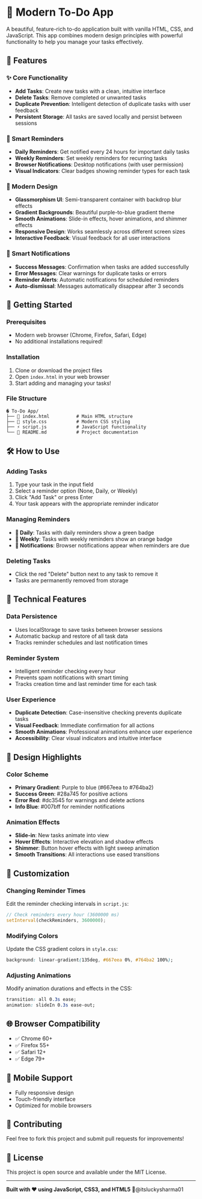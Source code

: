 # 📝 Modern To-Do App

A beautiful, feature-rich to-do application built with vanilla HTML, CSS, and JavaScript. This app combines modern design principles with powerful functionality to help you manage your tasks effectively.

## 🌟 Features

### ✨ Core Functionality

- **Add Tasks**: Create new tasks with a clean, intuitive interface
- **Delete Tasks**: Remove completed or unwanted tasks
- **Duplicate Prevention**: Intelligent detection of duplicate tasks with user feedback
- **Persistent Storage**: All tasks are saved locally and persist between sessions

### 🔔 Smart Reminders

- **Daily Reminders**: Get notified every 24 hours for important daily tasks
- **Weekly Reminders**: Set weekly reminders for recurring tasks
- **Browser Notifications**: Desktop notifications (with user permission)
- **Visual Indicators**: Clear badges showing reminder types for each task

### 🎨 Modern Design

- **Glassmorphism UI**: Semi-transparent container with backdrop blur effects
- **Gradient Backgrounds**: Beautiful purple-to-blue gradient theme
- **Smooth Animations**: Slide-in effects, hover animations, and shimmer effects
- **Responsive Design**: Works seamlessly across different screen sizes
- **Interactive Feedback**: Visual feedback for all user interactions

### 💬 Smart Notifications

- **Success Messages**: Confirmation when tasks are added successfully
- **Error Messages**: Clear warnings for duplicate tasks or errors
- **Reminder Alerts**: Automatic notifications for scheduled reminders
- **Auto-dismissal**: Messages automatically disappear after 3 seconds

## 🚀 Getting Started

### Prerequisites

- Modern web browser (Chrome, Firefox, Safari, Edge)
- No additional installations required!

### Installation

1. Clone or download the project files
2. Open `index.html` in your web browser
3. Start adding and managing your tasks!

### File Structure

```
� To-Do App/
├── 📄 index.html          # Main HTML structure
├── 🎨 style.css           # Modern CSS styling
├── ⚡ script.js           # JavaScript functionality
└── 📖 README.md           # Project documentation
```

## 🛠️ How to Use

### Adding Tasks

1. Type your task in the input field
2. Select a reminder option (None, Daily, or Weekly)
3. Click "Add Task" or press Enter
4. Your task appears with the appropriate reminder indicator

### Managing Reminders

- **📅 Daily**: Tasks with daily reminders show a green badge
- **📆 Weekly**: Tasks with weekly reminders show an orange badge
- **🔔 Notifications**: Browser notifications appear when reminders are due

### Deleting Tasks

- Click the red "Delete" button next to any task to remove it
- Tasks are permanently removed from storage

## 🎯 Technical Features

### Data Persistence

- Uses localStorage to save tasks between browser sessions
- Automatic backup and restore of all task data
- Tracks reminder schedules and last notification times

### Reminder System

- Intelligent reminder checking every hour
- Prevents spam notifications with smart timing
- Tracks creation time and last reminder time for each task

### User Experience

- **Duplicate Detection**: Case-insensitive checking prevents duplicate tasks
- **Visual Feedback**: Immediate confirmation for all actions
- **Smooth Animations**: Professional animations enhance user experience
- **Accessibility**: Clear visual indicators and intuitive interface

## 🎨 Design Highlights

### Color Scheme

- **Primary Gradient**: Purple to blue (#667eea to #764ba2)
- **Success Green**: #28a745 for positive actions
- **Error Red**: #dc3545 for warnings and delete actions
- **Info Blue**: #007bff for reminder notifications

### Animation Effects

- **Slide-in**: New tasks animate into view
- **Hover Effects**: Interactive elevation and shadow effects
- **Shimmer**: Button hover effects with light sweep animation
- **Smooth Transitions**: All interactions use eased transitions

## 🔧 Customization

### Changing Reminder Times

Edit the reminder checking intervals in `script.js`:

```javascript
// Check reminders every hour (3600000 ms)
setInterval(checkReminders, 3600000);
```

### Modifying Colors

Update the CSS gradient colors in `style.css`:

```css
background: linear-gradient(135deg, #667eea 0%, #764ba2 100%);
```

### Adjusting Animations

Modify animation durations and effects in the CSS:

```css
transition: all 0.3s ease;
animation: slideIn 0.3s ease-out;
```

## 🌐 Browser Compatibility

- ✅ Chrome 60+
- ✅ Firefox 55+
- ✅ Safari 12+
- ✅ Edge 79+

## 📱 Mobile Support

- Fully responsive design
- Touch-friendly interface
- Optimized for mobile browsers

## 🤝 Contributing

Feel free to fork this project and submit pull requests for improvements!

## 📄 License

This project is open source and available under the MIT License.

---

**Built with ❤️ using JavaScript, CSS3, and HTML5**
🤝@itsluckysharma01
